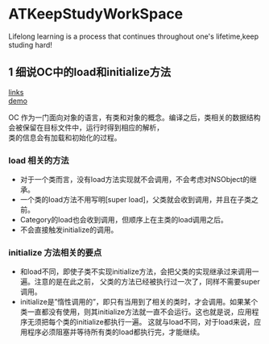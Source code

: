 # ATKeepStudyWorkSpace
Lifelong learning is a process that continues throughout one's lifetime,keep studing hard!
## 1  细说OC中的load和initialize方法  
[links](http://blog.csdn.net/u014084081/article/details/48265453)    
[demo]()

OC 作为一门面向对象的语言，有类和对象的概念。编译之后，类相关的数据结构会被保留在目标文件中，运行时得到相应的解析，  
类的信息会有加载和初始化的过程。
### load 相关的方法
* 对于一个类而言，没有load方法实现就不会调用，不会考虑对NSObject的继承。
* 一个类的load方法不用写明[super load]，父类就会收到调用，并且在子类之前。  
* Category的load也会收到调用，但顺序上在主类的load调用之后。  
* 不会直接触发initialize的调用。  
### initialize 方法相关的要点  
* 和load不同，即使子类不实现initialize方法，会把父类的实现继承过来调用一遍。注意的是在此之前，
父类的方法已经被执行过一次了，同样不需要super调用。
* initialize是”惰性调用的”，即只有当用到了相关的类时，才会调用。如果某个类一直都没有使用，则其initialize方法就一直不会运行。这也就是说，应用程序无须把每个类的initialize都执行一遍。 这就与load不同，对于load来说，应用程序必须阻塞并等待所有类的load都执行完，才能继续。
